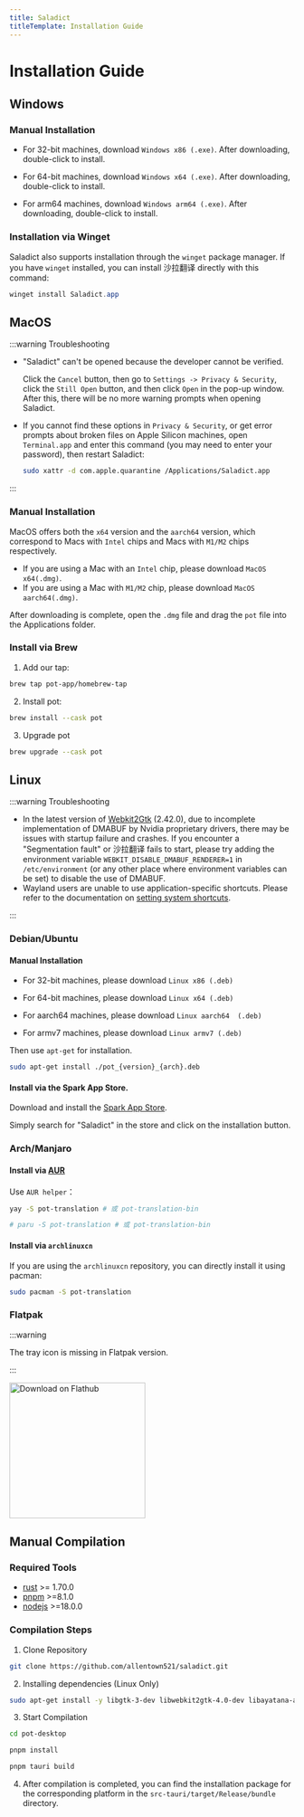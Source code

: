 ```yaml
---
title: Saladict
titleTemplate: Installation Guide
---
```


# Installation Guide

## Windows

### Manual Installation

- For 32-bit machines, download `Windows x86 (.exe)`. After downloading, double-click to install.

- For 64-bit machines, download `Windows x64 (.exe)`. After downloading, double-click to install.

- For arm64 machines, download `Windows arm64 (.exe)`. After downloading, double-click to install.

### Installation via Winget

Saladict also supports installation through the `winget` package manager. If you have `winget` installed, you can install 沙拉翻译 directly with this command:

```powershell
winget install Saladict.app
```

## MacOS

:::warning Troubleshooting

- "Saladict" can't be opened because the developer cannot be verified.

  Click the `Cancel` button, then go to `Settings -> Privacy & Security`, click the `Still Open` button, and then click `Open` in the pop-up window. After this, there will be no more warning prompts when opening Saladict.

- If you cannot find these options in `Privacy & Security`, or get error prompts about broken files on Apple Silicon machines, open `Terminal.app` and enter this command (you may need to enter your password), then restart Saladict:

  ```bash
  sudo xattr -d com.apple.quarantine /Applications/Saladict.app
  ```

:::

### Manual Installation

MacOS offers both the `x64` version and the `aarch64` version, which correspond to Macs with `Intel` chips and Macs with `M1/M2` chips respectively.

- If you are using a Mac with an `Intel` chip, please download `MacOS x64(.dmg)`.
- If you are using a Mac with `M1/M2` chip, please download `MacOS aarch64(.dmg)`.

After downloading is complete, open the `.dmg` file and drag the `pot` file into the Applications folder.

### Install via Brew

1. Add our tap:

```bash
brew tap pot-app/homebrew-tap
```

2. Install pot:

```bash
brew install --cask pot
```

3. Upgrade pot

```bash
brew upgrade --cask pot
```

## Linux

:::warning Troubleshooting

- In the latest version of [Webkit2Gtk](https://archlinux.org/packages/extra/x86_64/webkit2gtk) (2.42.0), due to incomplete implementation of DMABUF by Nvidia proprietary drivers, there may be issues with startup failure and crashes. If you encounter a "Segmentation fault" or 沙拉翻译 fails to start, please try adding the environment variable `WEBKIT_DISABLE_DMABUF_RENDERER=1` in `/etc/environment` (or any other place where environment variables can be set) to disable the use of DMABUF.
- Wayland users are unable to use application-specific shortcuts. Please refer to the documentation on [setting system shortcuts](/en/docs/wayland#shortcut-can-t-be-used).

:::

### Debian/Ubuntu

#### Manual Installation

- For 32-bit machines, please download `Linux x86 (.deb)`

- For 64-bit machines, please download `Linux x64 (.deb)`

- For aarch64 machines, please download `Linux aarch64  (.deb)`

- For armv7 machines, please download `Linux armv7 (.deb)`

Then use `apt-get` for installation.

```bash
sudo apt-get install ./pot_{version}_{arch}.deb
```

#### Install via the Spark App Store.

Download and install the [Spark App Store](https://www.spark-app.store/).

Simply search for "Saladict" in the store and click on the installation button.

### Arch/Manjaro

#### Install via [AUR](https://aur.archlinux.org/packages?O=0&K=pot-translation)

Use `AUR helper`：

```bash
yay -S pot-translation # 或 pot-translation-bin

# paru -S pot-translation # 或 pot-translation-bin
```

#### Install via `archlinuxcn`

If you are using the `archlinuxcn` repository, you can directly install it using pacman:

```bash
sudo pacman -S pot-translation
```

### Flatpak

:::warning

The tray icon is missing in Flatpak version.

:::

<a href='https://flathub.org/apps/com.pot_app.pot'>
    <img width='240' alt='Download on Flathub' src='https://flathub.org/api/badge?locale=en'/>
</a>

## Manual Compilation

### Required Tools

- [rust](https://www.rust-lang.org/) >= 1.70.0
- [pnpm](https://pnpm.io/) >=8.1.0
- [nodejs](https://nodejs.org/) >=18.0.0

### Compilation Steps

1. Clone Repository

```bash
git clone https://github.com/allentown521/saladict.git
```

2. Installing dependencies (Linux Only)

```bash
sudo apt-get install -y libgtk-3-dev libwebkit2gtk-4.0-dev libayatana-appindicator3-dev librsvg2-dev patchelf libxdo-dev libxcb1 libxrandr2 libdbus-1-3
```

3. Start Compilation

```bash
cd pot-desktop

pnpm install

pnpm tauri build
```

4. After compilation is completed, you can find the installation package for the corresponding platform in the `src-tauri/target/Release/bundle` directory.
